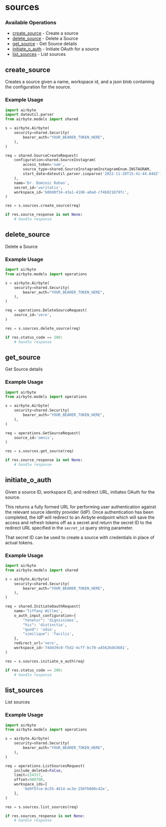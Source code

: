 # sources

### Available Operations

* [create_source](#create_source) - Create a source
* [delete_source](#delete_source) - Delete a Source
* [get_source](#get_source) - Get Source details
* [initiate_o_auth](#initiate_o_auth) - Initiate OAuth for a source
* [list_sources](#list_sources) - List sources

## create_source

Creates a source given a name, workspace id, and a json blob containing the configuration for the source.

### Example Usage

```python
import airbyte
import dateutil.parser
from airbyte.models import shared

s = airbyte.Airbyte(
    security=shared.Security(
        bearer_auth="YOUR_BEARER_TOKEN_HERE",
    ),
)

req = shared.SourceCreateRequest(
    configuration=shared.SourceInstagram(
        access_token='nam',
        source_type=shared.SourceInstagramInstagramEnum.INSTAGRAM,
        start_date=dateutil.parser.isoparse('2022-11-28T15:41:44.846Z'),
    ),
    name='Dr. Dominic Rohan',
    secret_id='veritatis',
    workspace_id='b8b90f34-43a1-4108-a0ad-cf4b921879fc',
)

res = s.sources.create_source(req)

if res.source_response is not None:
    # handle response
```

## delete_source

Delete a Source

### Example Usage

```python
import airbyte
from airbyte.models import operations

s = airbyte.Airbyte(
    security=shared.Security(
        bearer_auth="YOUR_BEARER_TOKEN_HERE",
    ),
)

req = operations.DeleteSourceRequest(
    source_id='vero',
)

res = s.sources.delete_source(req)

if res.status_code == 200:
    # handle response
```

## get_source

Get Source details

### Example Usage

```python
import airbyte
from airbyte.models import operations

s = airbyte.Airbyte(
    security=shared.Security(
        bearer_auth="YOUR_BEARER_TOKEN_HERE",
    ),
)

req = operations.GetSourceRequest(
    source_id='omnis',
)

res = s.sources.get_source(req)

if res.source_response is not None:
    # handle response
```

## initiate_o_auth

Given a source ID, workspace ID, and redirect URL, initiates OAuth for the source.

This returns a fully formed URL for performing user authentication against the relevant source identity provider (IdP). Once authentication has been completed, the IdP will redirect to an Airbyte endpoint which will save the access and refresh tokens off as a secret and return the secret ID to the redirect URL specified in the `secret_id` query string parameter.

That secret ID can be used to create a source with credentials in place of actual tokens.

### Example Usage

```python
import airbyte
from airbyte.models import shared

s = airbyte.Airbyte(
    security=shared.Security(
        bearer_auth="YOUR_BEARER_TOKEN_HERE",
    ),
)

req = shared.InitiateOauthRequest(
    name='Tiffany Willms',
    o_auth_input_configuration={
        "tenetur": 'dignissimos',
        "hic": 'distinctio',
        "quod": 'odio',
        "similique": 'facilis',
    },
    redirect_url='vero',
    workspace_id='74dd39c0-f5d2-4cff-bc70-a45626d43681',
)

res = s.sources.initiate_o_auth(req)

if res.status_code == 200:
    # handle response
```

## list_sources

List sources

### Example Usage

```python
import airbyte
from airbyte.models import operations

s = airbyte.Airbyte(
    security=shared.Security(
        bearer_auth="YOUR_BEARER_TOKEN_HERE",
    ),
)

req = operations.ListSourcesRequest(
    include_deleted=False,
    limit=224317,
    offset=980700,
    workspace_ids=[
        '6d9f5fce-6c55-4614-ac3e-250fb008c42e',
    ],
)

res = s.sources.list_sources(req)

if res.sources_response is not None:
    # handle response
```
